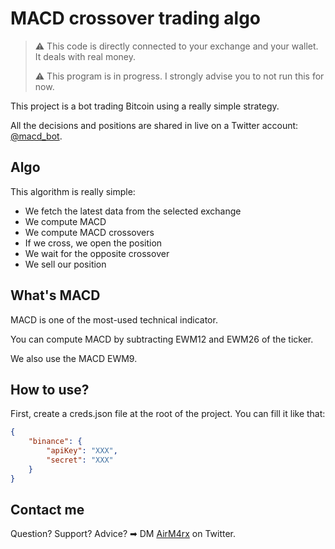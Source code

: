 # MACD crossover trading algo

> ⚠️ This code is directly connected to your exchange and your wallet. It deals with real money.
>
> ⚠️ This program is in progress. I strongly advise you to not run this for now.

This project is a bot trading Bitcoin using a really simple strategy.

All the decisions and positions are shared in live on a Twitter account: [@macd_bot](https://twitter.com/bot_macd).

## Algo

This algorithm is really simple:

- We fetch the latest data from the selected exchange
- We compute MACD
- We compute MACD crossovers
- If we cross, we open the position
- We wait for the opposite crossover
- We sell our position

## What's MACD

MACD is one of the most-used technical indicator.

You can compute MACD by subtracting EWM12 and EWM26 of the ticker.

We also use the MACD EWM9.

## How to use?

First, create a creds.json file at the root of the project. You can fill it like that:

```json
{
	"binance": {
		"apiKey": "XXX",
		"secret": "XXX"
	}
}
```

## Contact me

Question? Support? Advice? ➡ DM [AirM4rx](https://twitter.com/AirM4rx) on Twitter.